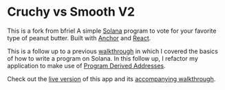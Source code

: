 # Cruchy vs Smooth V2
This is a fork from bfriel
A simple [Solana](https://solana.com/) program to vote for your favorite type of peanut butter. Built with [Anchor](https://project-serum.github.io/anchor/getting-started/introduction.html) and [React](https://reactjs.org/).

This is a follow up to a previous [walkthrough](https://www.brianfriel.xyz/learning-how-to-build-on-solana/) in which I covered the basics of how to write a program on Solana. In this follow up, I refactor my application to make use of [Program Derived Addresses](https://docs.solana.com/developing/programming-model/calling-between-programs#program-derived-addresses).

Check out the [live version](https://www.pbvote.com/) of this app and its [accompanying walkthrough](https://www.brianfriel.xyz/understanding-program-derived-addresses/).
